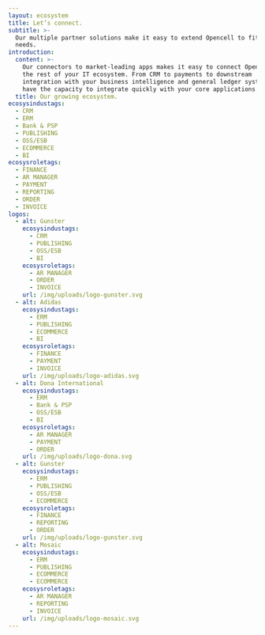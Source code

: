 ```yaml
---
layout: ecosystem
title: Let’s connect.
subtitle: >-
  Our multiple partner solutions make it easy to extend Opencell to fit your
  needs.
introduction:
  content: >-
    Our connectors to market-leading apps makes it easy to connect Opencell with
    the rest of your IT ecosystem. From CRM to payments to downstream
    integration with your business intelligence and general ledger system, we
    have the capacity to integrate quickly with your core applications.
  title: Our growing ecosystem.
ecosysindustags:
  - CRM
  - ERM
  - Bank & PSP
  - PUBLISHING
  - OSS/ESB
  - ECOMMERCE
  - BI
ecosysroletags:
  - FINANCE
  - AR MANAGER
  - PAYMENT
  - REPORTING
  - ORDER
  - INVOICE
logos:
  - alt: Gunster
    ecosysindustags:
      - CRM
      - PUBLISHING
      - OSS/ESB
      - BI
    ecosysroletags:
      - AR MANAGER
      - ORDER
      - INVOICE
    url: /img/uploads/logo-gunster.svg
  - alt: Adidas
    ecosysindustags:
      - ERM
      - PUBLISHING
      - ECOMMERCE
      - BI
    ecosysroletags:
      - FINANCE
      - PAYMENT
      - INVOICE
    url: /img/uploads/logo-adidas.svg
  - alt: Dona International
    ecosysindustags:
      - ERM
      - Bank & PSP
      - OSS/ESB
      - BI
    ecosysroletags:
      - AR MANAGER
      - PAYMENT
      - ORDER
    url: /img/uploads/logo-dona.svg
  - alt: Gunster
    ecosysindustags:
      - ERM
      - PUBLISHING
      - OSS/ESB
      - ECOMMERCE
    ecosysroletags:
      - FINANCE
      - REPORTING
      - ORDER
    url: /img/uploads/logo-gunster.svg
  - alt: Mosaic
    ecosysindustags:
      - ERM
      - PUBLISHING
      - ECOMMERCE
      - ECOMMERCE
    ecosysroletags:
      - AR MANAGER
      - REPORTING
      - INVOICE
    url: /img/uploads/logo-mosaic.svg
---
```


